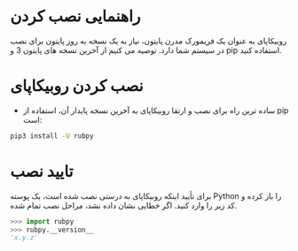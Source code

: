 # راهنمایی نصب کردن
روبیکاپای به عنوان یک فریمورک مدرن پایتون، نیاز به یک نسخه به روز پایتون برای نصب در سیستم شما دارد. توصیه می کنیم از آخرین نسخه های پایتون 3 و pip استفاده کنید.
# نصب کردن روبیکاپای
- ساده ترین راه برای نصب و ارتقا روبیکاپای به آخرین نسخه پایدار آن، استفاده از pip است:
```bash
pip3 install -U rubpy
```
# تایید نصب
برای تأیید اینکه روبیکاپای به درستی نصب شده است، یک پوسته Python را باز کرده و کد زیر را وارد کنید. اگر خطایی نشان داده نشد، مراحل نصب تمام شده.

```python
>>> import rubpy
>>> rubpy.__version__
'x.y.z'
```
